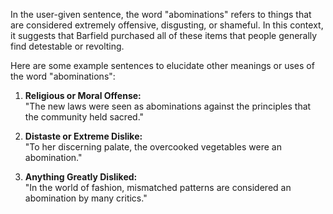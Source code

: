 In the user-given sentence, the word "abominations" refers to things that are considered extremely offensive, disgusting, or shameful. In this context, it suggests that Barfield purchased all of these items that people generally find detestable or revolting.

Here are some example sentences to elucidate other meanings or uses of the word "abominations":

1. **Religious or Moral Offense:**  
   "The new laws were seen as abominations against the principles that the community held sacred."

2. **Distaste or Extreme Dislike:**  
   "To her discerning palate, the overcooked vegetables were an abomination."

3. **Anything Greatly Disliked:**  
   "In the world of fashion, mismatched patterns are considered an abomination by many critics."